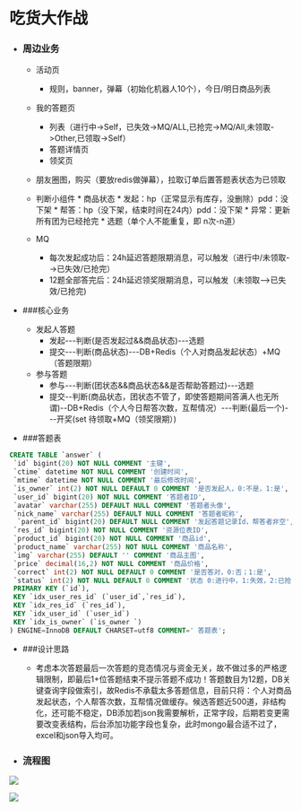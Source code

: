 # 吃货大作战
 
* ### 周边业务
   * 活动页
      * 规则，banner，弹幕（初始化机器人10个），今日/明日商品列表
   * 我的答题页
      * 列表（进行中->Self，已失效->MQ/ALL,已抢完->MQ/All,未领取->Other,已领取->Self）
      * 答题详情页
      * 领奖页

   * 朋友圈图，购买（要放redis做弹幕），拉取订单后置答题表状态为已领取
   * 判断小组件
	     * 商品状态
	       * 发起：hp（正常显示有库存，没删除）pdd：没下架
	       * 帮答：hp（没下架，结束时间在24内）pdd：没下架 
	         * 异常：更新所有团为已经抢完
	     * 选题（单个人不能重复，即 n次-n道）
   * MQ
      * 每次发起成功后：24h延迟答题限期消息，可以触发（进行中/未领取-->已失效/已抢完）
      * 12题全部答完后：24h延迟领奖限期消息，可以触发（未领取-->已失效/已抢完)   

             
* ###核心业务
   * 发起人答题 
     * 发起---判断(是否发起过&&商品状态)---选题
     * 提交---判断(商品状态)---DB+Redis（个人对商品发起状态）+MQ（答题限期）
   * 参与答题 
     * 参与---判断(团状态&&商品状态&&是否帮助答题过)---选题
     * 提交--判断(商品状态，团状态不管了，即使答题期间答满人也无所谓)--DB+Redis（个人今日帮答次数，互帮情况）---判断(最后一个)---开奖(set 待领取+MQ（领奖限期）)

* ###答题表
 ```sql
 CREATE TABLE `answer` (
  `id` bigint(20) NOT NULL COMMENT '主键',
  `ctime` datetime NOT NULL COMMENT '创建时间',
  `mtime` datetime NOT NULL COMMENT '最后修改时间',
  `is_owner` int(2) NOT NULL DEFAULT 0 COMMENT '是否发起人，0:不是，1:是',
  `user_id` bigint(20) NOT NULL COMMENT '答题者ID',
  `avatar` varchar(255) DEFAULT NULL COMMENT '答题者头像',
  `nick_name` varchar(255) DEFAULT NULL COMMENT '答题者昵称',
   `parent_id` bigint(20) DEFAULT NULL COMMENT '发起答题记录Id，帮答者非空',
  `res_id` bigint(20) NOT NULL COMMENT '资源位表ID',
  `product_id` bigint(20) NOT NULL COMMENT '商品id',
  `product_name` varchar(255) NOT NULL COMMENT '商品名称',
  `img` varchar(255) DEFAULT '' COMMENT '商品主图',
  `price` decimal(16,2) NOT NULL COMMENT '商品价格',
  `correct` int(2) NOT NULL DEFAULT 0 COMMENT '是否答对，0:否；1:是',
  `status` int(2) NOT NULL DEFAULT 0 COMMENT '状态 0:进行中，1:失效，2:已抢完  3:待领取，4:已领取',
  PRIMARY KEY (`id`),
  KEY `idx_user_res_id` (`user_id`,`res_id`),
  KEY `idx_res_id` (`res_id`),
  KEY `idx_user_id` (`user_id`)
  KEY `idx_is_owner` (`is_owner `)
) ENGINE=InnoDB DEFAULT CHARSET=utf8 COMMENT=' 答题表';
```   

* ###设计思路
   * 考虑本次答题最后一次答题的竞态情况与资金无关，故不做过多的严格逻辑限制，即最后1+位答题结束不提示答题不成功！答题数目为12题，DB关键查询字段做索引，故Redis不承载太多答题信息，目前只将：个人对商品发起状态，个人帮答次数，互帮情况做缓存。候选答题近500道，非结构化，还可能不稳定，DB添加若json我需要解析，正常字段，后期若变更需要改变表结构，后台添加功能字段也复杂，此时mongo最合适不过了，excel和json导入均可。	  

* ### 流程图
	     
![](/Users/huangfan/Desktop/work/发起.png)  

      
![](/Users/huangfan/Desktop/work/参与.png) 
		       	       
		       
		       
		       
		       
		       
		       
		       	  